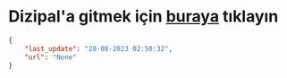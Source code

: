 # Dizipal'a gitmek için [buraya](None) tıklayın
    
```json
{
    "last_update": "28-08-2023 02:50:32",
    "url": "None"
}
```